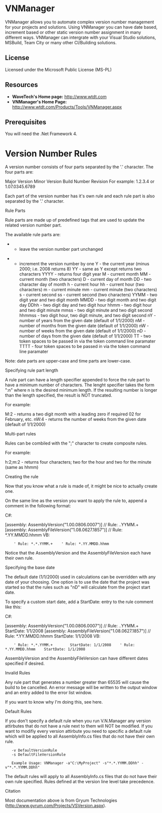 # VNManager

VNManager allows you to automate complex version number management for your projects and solutions. Using VNManager you can have date based, increment based or other static version number assignment in many different ways. VNManager can intergrate with your Visual Studio solutions, MSBuild, Team City or many other CI/Building solutions.

## License

Licensed under the Microsoft Public License (MS-PL)

## Resources

* **WaveTech's Home page:** <http://www.wtdt.com>
* **VNManager's Home Page:** <http://www.wtdt.com/Products/Tools/VNManager.aspx>

## Prerequisites

You will need the .Net Framework 4.

# Version Number Rules

A version number consists of four parts separated by the '.' character. The four parts are:

Major Version
Minor Version
Build Number
Revision
For example: 1.2.3.4 or 1.07.0345.6789

Each part of the version number has it's own rule and each rule part is also separated by the '.' character.

Rule Parts

Rule parts are made up of predefined tags that are used to update the related version number part.

The available rule parts are:

* - leave the version number part unchanged
+ - increment the version number by one
Y - the current year (minus 2000; i.e. 2008 returns 8)
YY - same as Y except returns two characters
YYYY - returns four digit year
M - current month
MM - current month (two characters)
D - current day of month
DD - two character day of month
h - current hour
hh - current hour (two characters)
m - current minute
mm - current minute (two characters)
s - current second
ss - current second (two characters)
YYMM - two digit year and two digit month
MMDD - two digit month and two digit day
DDhh - two digit day and two digit hour
hhmm - two digit hour and two digit minute
mmss - two digit minute and two digit second
hhmmss - two digit hour, two digit minute, and two digit second
nY - number of years from the given date (default of 1/1/2000)
nM - number of months from the given date (default of 1/1/2000)
nW - number of weeks from the given date (default of 1/1/2000)
nD - number of days from the given date (default of 1/1/2000)
TT - two token spaces to be passed in via the token command line paramater
TTTT - four token spaces to be passed in via the token command line paramater

Note: date parts are upper-case and time parts are lower-case.

Specifying rule part length

A rule part can have a length specifier appended to force the rule part to have a minimum number of characters. The lenght specifier takes the form ":n" where n is the desired minimum length. If the resulting number is longer than the length specified, the result is NOT truncated.

For example:

M:2 - returns a two digit month with a leading zero if required 02 for February, etc.
nW:4 - returns the number of weeks from the given date (default of 1/1/2000)

Multi-part rules

Rules can be combiled with the ";" character to create composite rules.

For example:

h:2;m:2 - returns four characters; two for the hour and two for the minute (same as hhmm)

Creating the rule

Now that you know what a rule is made of, it might be nice to actually create one.

On the same line as the version you want to apply the rule to, append a comment in the following format:

C#:

[assembly: AssemblyVersion("1.00.0806.0007")]        // Rule: *.*.YYMM.+
[assembly: AssemblyFileVersion("1.08.0627.1857")]    // Rule: *.YY.MMDD.hhmm
VB:

        ' Rule: *.*.YYMM.+    ' Rule: *.YY.MMDD.hhmm
Notice that the AssemblyVersion and the AssemblyFileVersion each have their own rule.

Specifying the base date

The default date (1/1/2000) used in calculations can be overridden with any date of your choosing. One option is to use the date that the project was started so that the rules such as "nD" will calculate from the project start date.

To specify a custom start date, add a StartDate: entry to the rule comment like this:

C#:

[assembly: AssemblyVersion("1.00.0806.0007")]        // Rule: *.*.YYMM.+        StartDate: 1/1/2008
[assembly: AssemblyFileVersion("1.08.0627.1857")]    // Rule: *.YY.MMDD.hhmm    StartDate: 1/1/2008
VB:

        ' Rule: *.*.YYMM.+        StartDate: 1/1/2008    ' Rule: *.YY.MMDD.hhmm    StartDate: 1/1/2008
AssemblyVersion and the AssemblyFileVersion can have different dates specified if desired.

Invalid Rules

Any rule part that generates a number greater than 65535 will cause the build to be cancelled.
An error message will be written to the output window and an entry added to the error list window.

If you want to know why I'm doing this, see here.

Default Rules

If you don't specify a default rule when you run V.N.Manager any version attirbutes that do not have a rule next to them will NOT be modified. If you want to modifiy every version attirbute you need to specific a default rule which will be applied to all AssemblyInfo.cs files that do not have their own rule.

       -v DefaultVersionRule
       -s DefaultFileVersionRule

       Example Usage: VNManager -a"C:\MyProject" -s"*.*.YYMM.DDhh" -v"*.*.YYMM.DDhh"
  
The default rules will apply to all AssemblyInfo.cs files that do not have their own rule specified. Rules defined at the version line level take precedence.

Citation

Most documentation above is from Gryum Technologies (http://www.gyrum.com/Projects/VSVersion.aspx).